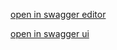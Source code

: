 [open in swagger editor](https://editor.swagger.io/?url=https://raw.githubusercontent.com/opctl/specs/master/api/openapi.yaml)

[open in swagger ui](http://petstore.swagger.io/?url=https://raw.githubusercontent.com/opctl/specs/master/api/openapi.yaml)
